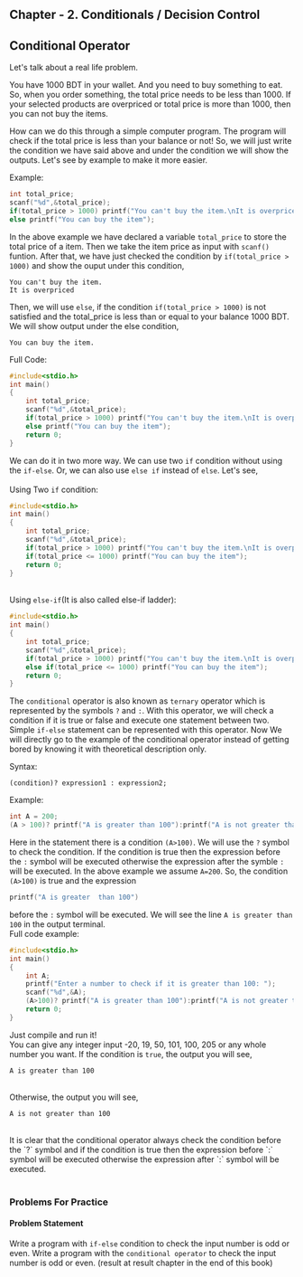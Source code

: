 ## Chapter - 2. Conditionals / Decision Control

## Conditional Operator

Let's talk about a real life problem.

You have 1000 BDT in your wallet. And you need to buy something to eat. So, when you order something, the total price needs to be less than 1000. If your selected products are overpriced or total price is more than 1000, then you can not buy the items.

How can we do this through a simple computer program. The program will check if the total price is less than your balance or not! So, we will just write the condition we have said above and under the condition we will show the outputs. Let's see by example to make it more easier.

Example:
```c
int total_price;
scanf("%d",&total_price);
if(total_price > 1000) printf("You can't buy the item.\nIt is overpriced");
else printf("You can buy the item");
```
In the above example we have declared a variable `total_price` to store the total price of a item. Then we take the item price as input with `scanf()` funtion. After that, we have just checked the condition by `if(total_price > 1000)` and show the ouput under this condition,
<br>
```
You can't buy the item.
It is overpriced
```

Then, we will use `else`, if the condition `if(total_price > 1000)` is not satisfied and the total_price is less than or equal to your balance 1000 BDT. We will show output under the else condition,
<br>
```
You can buy the item.
```
Full Code:
```c
#include<stdio.h>
int main()
{
    int total_price;
    scanf("%d",&total_price);
    if(total_price > 1000) printf("You can't buy the item.\nIt is overpriced");
    else printf("You can buy the item");
    return 0;
}
```
We can do it in two more way. We can use two `if` condition without using the `if-else`. Or, we can also use `else if` instead of `else`. Let's see,<br><br>
Using Two `if` condition:
```c
#include<stdio.h>
int main()
{
    int total_price;
    scanf("%d",&total_price);
    if(total_price > 1000) printf("You can't buy the item.\nIt is overpriced");
    if(total_price <= 1000) printf("You can buy the item");
    return 0;
}
```
<br>Using `else-if`(It is also called else-if ladder):
```c
#include<stdio.h>
int main()
{
    int total_price;
    scanf("%d",&total_price);
    if(total_price > 1000) printf("You can't buy the item.\nIt is overpriced");
    else if(total_price <= 1000) printf("You can buy the item");
    return 0;
}
```
The `conditional` operator is also known as `ternary` operator which is represented by the symbols `?` and `:`. With this operator, we will check a condition if it is true or false and execute one statement between two. Simple `if-else` statement can be represented with this operator. Now We will directly go to the example of the conditional operator instead of getting bored by knowing it with theoretical description only.

Syntax:

```
(condition)? expression1 : expression2;
```

Example:

```c
int A = 200;
(A > 100)? printf("A is greater than 100"):printf("A is not greater than 100");
```

Here in the statement there is a condition `(A>100)`. We will use the `?` symbol to check the condition. If the condition is true then the expression before the `:` symbol will be executed otherwise the expression after the symble `:` will be executed. In the above example we assume `A=200`. So, the condition `(A>100)` is true and the expression

```c
printf("A is greater  than 100")
```

before the `:` symbol will be executed. We will see the line
`A is greater than 100` in the output terminal.<br>
Full code example:

```c
#include<stdio.h>
int main()
{
    int A;
    printf("Enter a number to check if it is greater than 100: ");
    scanf("%d",&A);
    (A>100)? printf("A is greater than 100"):printf("A is not greater than 100");
    return 0;
}
```

Just compile and run it!<br>
You can give any integer input -20, 19, 50, 101, 100, 205 or any whole number you want. If the condition is `true`, the output you will see,<br>
```
A is greater than 100
```
<br>Otherwise, the output you will see,<br>
```
A is not greater than 100
```
<br>
It is clear that the conditional operator always check the condition before the `?` symbol and if the condition is true then the expression before `:` symbol will be executed otherwise the expression after `:` symbol will be executed.<br><br>


### Problems For Practice

#### Problem Statement

Write a program with `if-else` condition to check the input number is odd or even.
Write a program with the `conditional operator` to check the input number is odd or even.
(result at result chapter in the end of this book)
